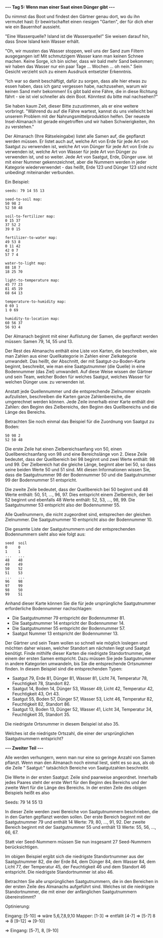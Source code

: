 **--- Tag 5: Wenn man einer Saat einen Dünger gibt ---**

Du nimmst das Boot und findest den Gärtner genau dort, wo du ihn vermutet hast: Er bewirtschaftet einen riesigen "Garten", der für dich eher wie ein Bauernhof
aussieht.

"Eine Wasserquelle? Island ist die Wasserquelle!" Sie weisen darauf hin, dass Snow Island kein Wasser erhält.

"Oh, wir mussten das Wasser stoppen, weil uns der Sand zum Filtern ausgegangen ist! Mit schmutzigem Wasser kann man keinen Schnee machen. Keine Sorge, ich bin
sicher, dass wir bald mehr Sand bekommen; wir haben das Wasser nur ein paar Tage ... Wochen ... oh nein."
Sein Gesicht verzieht sich zu einem Ausdruck entsetzter
Erkenntnis.

"Ich war so damit beschäftigt, dafür zu sorgen, dass alle hier etwas zu essen haben, dass ich ganz vergessen habe, nachzusehen, warum wir keinen Sand mehr
bekommen! Es gibt bald eine Fähre, die in diese Richtung fährt - sie ist viel schneller als dein Boot. Könntest du bitte mal nachsehen?"

Sie haben kaum Zeit, dieser Bitte zuzustimmen, als er eine weitere vorbringt. "Während du auf die Fähre wartest, kannst du uns vielleicht bei unserem Problem
mit der Nahrungsmittelproduktion helfen. Der neueste Insel-Almanach ist gerade eingetroffen und wir haben Schwierigkeiten, ihn zu verstehen."

Der Almanach (Ihre Rätseleingabe) listet alle Samen auf, die gepflanzt werden müssen. Er listet auch auf, welche Art von Erde für jede Art von Saatgut zu
verwenden ist, welche Art von Dünger für jede Art von Erde zu verwenden ist, welche Art von Wasser für jede Art von Dünger zu verwenden ist, und so weiter. Jede
Art von Saatgut, Erde, Dünger usw. ist mit einer Nummer gekennzeichnet, aber die Nummern werden in jeder Kategorie wiederverwendet - das heißt, Erde 123 und
Dünger 123 sind nicht unbedingt miteinander verbunden.

Ein Beispiel:

```
seeds: 79 14 55 13

seed-to-soil map:
50 98 2
52 50 48

soil-to-fertilizer map:
0 15 37
37 52 2
39 0 15

fertilizer-to-water map:
49 53 8
0 11 42
42 0 7
57 7 4

water-to-light map:
88 18 7
18 25 70

light-to-temperature map:
45 77 23
81 45 19
68 64 13

temperature-to-humidity map:
0 69 1
1 0 69

humidity-to-location map:
60 56 37
56 93 4
```

Der Almanach beginnt mit einer Auflistung der Samen, die gepflanzt werden müssen: Samen 79, 14, 55 und 13.

Der Rest des Almanachs enthält eine Liste von Karten, die beschreiben, wie man Zahlen aus einer Quellkategorie in Zahlen einer Zielkategorie umwandelt. Das
heißt, der Abschnitt, der mit Saatgut-zu-Boden-Karte beginnt, beschreibt, wie man eine Saatgutnummer (die Quelle) in eine Bodennummer (das Ziel) umwandelt. Auf
diese Weise wissen der Gärtner und sein Team, welcher Boden für welches Saatgut, welches Wasser für welchen Dünger usw. zu verwenden ist.

Anstatt jede Quellennummer und die entsprechende Zielnummer einzeln aufzulisten, beschreiben die Karten ganze Zahlenbereiche, die umgerechnet werden können.
Jede Zeile innerhalb einer Karte enthält drei Zahlen: den Beginn des Zielbereichs, den Beginn des Quellbereichs und die Länge des Bereichs.

Betrachten Sie noch einmal das Beispiel für die Zuordnung von Saatgut zu Boden:

```
50 98 2
52 50 48
```

Die erste Zeile hat einen Zielbereichsanfang von 50, einen Quellbereichsanfang von 98 und eine Bereichslänge von 2. Diese Zeile bedeutet, dass der Quellbereich
bei 98 beginnt und zwei Werte enthält: 98 und 99. Der Zielbereich hat die gleiche Länge, beginnt aber bei 50, so dass seine beiden Werte 50 und 51 sind. Mit
diesen Informationen wissen Sie, dass die Saatgutnummer 98 der Bodennummer 50 und die Saatgutnummer 99 der Bodennummer 51 entspricht.

Die zweite Zeile bedeutet, dass der Quellbereich bei 50 beginnt und 48 Werte enthält: 50, 51, ..., 96, 97. Dies entspricht einem Zielbereich, der bei 52 beginnt
und ebenfalls 48 Werte enthält: 52, 53, ..., 98, 99. Die Saatgutnummer 53 entspricht also der Bodennummer 55.

Alle Quellnummern, die nicht zugeordnet sind, entsprechen der gleichen Zielnummer. Die Saatgutnummer 10 entspricht also der Bodennummer 10.

Die gesamte Liste der Saatgutnummern und der entsprechenden Bodennummern sieht also wie folgt aus:

```
seed  soil
0     0
1     1
...   ...
48    48
49    49
50    52
51    53
...   ...
96    98
97    99
98    50
99    51
```

Anhand dieser Karte können Sie die für jede ursprüngliche Saatgutnummer erforderliche Bodennummer nachschlagen:

- Die Saatgutnummer 79 entspricht der Bodennummer 81.
- Die Saatgutnummer 14 entspricht der Bodennummer 14.
- Die Saatgutnummer 55 entspricht der Bodennummer 57.
- Saatgut Nummer 13 entspricht der Bodennummer 13.

Der Gärtner und sein Team wollen so schnell wie möglich loslegen und möchten daher wissen, welcher Standort am nächsten liegt und Saatgut benötigt. Finde
mithilfe dieser Karten die niedrigste Standortnummer, die einem der ersten Samen entspricht. Dazu müssen Sie jede Saatgutnummer in andere Kategorien umwandeln,
bis Sie die entsprechende Ortsnummer finden. In diesem Beispiel sind die entsprechenden Typen:

- Saatgut 79, Erde 81, Dünger 81, Wasser 81, Licht 74, Temperatur 78, Feuchtigkeit 78, Standort 82.
- Saatgut 14, Boden 14, Dünger 53, Wasser 49, Licht 42, Temperatur 42, Feuchtigkeit 43, Ort 43.
- Saatgut 55, Boden 57, Dünger 57, Wasser 53, Licht 46, Temperatur 82, Feuchtigkeit 82, Standort 86.
- Saatgut 13, Boden 13, Dünger 52, Wasser 41, Licht 34, Temperatur 34, Feuchtigkeit 35, Standort 35.

Die niedrigste Ortsnummer in diesem Beispiel ist also 35.

Welches ist die niedrigste Ortszahl, die einer der ursprünglichen Saatgutnummern entspricht?

**--- Zweiter Teil ---**

Alle werden verhungern, wenn man nur eine so geringe Anzahl von Samen pflanzt. Wenn man den Almanach noch einmal liest, sieht es so aus, als ob die Zeile "
Saatgut:" tatsächlich Bereiche von Saatgutzahlen beschreibt.

Die Werte in der ersten Saatgut: Zeile sind paarweise angeordnet. Innerhalb jedes Paares steht der erste Wert für den Beginn des Bereichs und der zweite Wert
für die Länge des Bereichs. In der ersten Zeile des obigen Beispiels heißt es also

Seeds: 79 14 55 13

In dieser Zeile werden zwei Bereiche von Saatgutnummern beschrieben, die in den Garten gepflanzt werden sollen. Der erste Bereich beginnt mit der Saatgutnummer
79 und enthält 14 Werte: 79, 80, ..., 91, 92. Der zweite Bereich beginnt mit der Saatgutnummer 55 und enthält 13 Werte: 55, 56, ..., 66, 67.

Statt vier Seed-Nummern müssen Sie nun insgesamt 27 Seed-Nummern berücksichtigen.

Im obigen Beispiel ergibt sich die niedrigste Standortnummer aus der Saatgutnummer 82, die der Erde 84, dem Dünger 84, dem Wasser 84, dem Licht 77, der
Temperatur 45, der Feuchtigkeit 46 und dem Standort 46 entspricht. Die niedrigste Standortnummer ist also 46.

Betrachten Sie alle ursprünglichen Saatgutnummern, die in den Bereichen in der ersten Zeile des Almanachs aufgeführt sind. Welches ist die niedrigste
Standortnummer, die mit einer der anfänglichen Saatgutnummern übereinstimmt?

Optinierung:

Eingang: [5-10]  => wäre 5,6,7,8,9,10
Mapper:
[1-3]   => entfällt
[4-7]   => [5-7]
8 => 8
[9-12]  => [9-10]

=> Eingang: [5-7], 8, [9-10]


